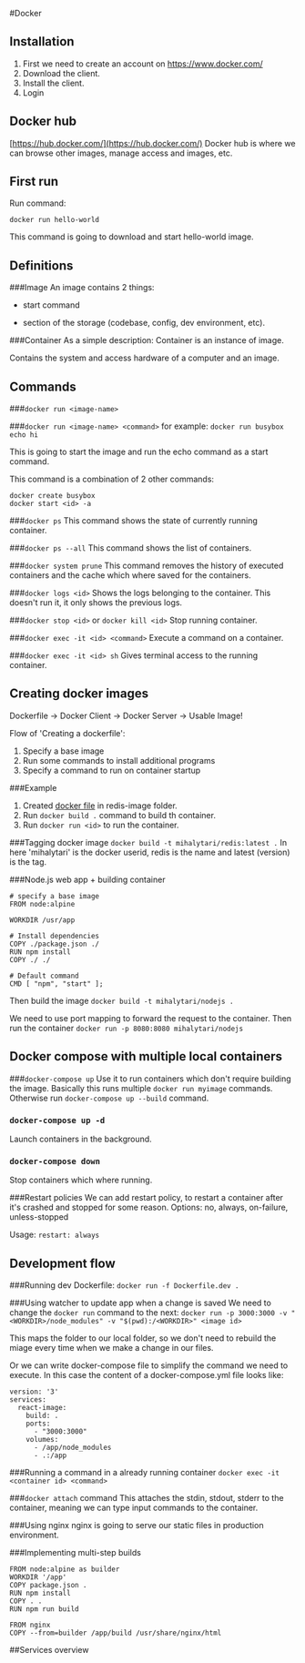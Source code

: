 #Docker 

Installation
------------
1. First we need to create an account on https://www.docker.com/
2. Download the client.
3. Install the client.
4. Login



Docker hub
----------
[https://hub.docker.com/](https://hub.docker.com/)
Docker hub is where we can browse other images, manage access and images, etc.



First run
---------
Run command: 
```
docker run hello-world
```

This command is going to download and start hello-world image.



Definitions
-----------
###Image
An image contains 2 things:

* start command

* section of the storage (codebase, config, dev environment, etc).

###Container
As a simple description: Container is an instance of image.

Contains the system and access hardware of a computer and an image.



Commands
--------
###`docker run <image-name>`

###`docker run <image-name> <command>`
for example: `docker run busybox echo hi`

This is going to start the image and run the echo command as a start command.

This command is a combination of 2 other commands:
```
docker create busybox
docker start <id> -a
```

###`docker ps`
This command shows the state of currently running container.

###`docker ps --all`
This command shows the list of containers.

###`docker system prune`
This command removes the history of executed containers and the cache which where saved for the containers.

###`docker logs <id>`
Shows the logs belonging to the container. This doesn't run it, it only shows the previous logs.

###`docker stop <id>` or `docker kill <id>`
Stop running container.

###`docker exec -it <id> <command>`
Execute a command on a container.

###`docker exec -it <id> sh`
Gives terminal access to the running container.



Creating docker images
----------------------

Dockerfile -> Docker Client -> Docker Server -> Usable Image!

Flow of 'Creating a dockerfile':
1. Specify a base image
2. Run some commands to install additional programs
3. Specify a command to run on container startup

###Example
1. Created [docker file](/redis-image/Dockerfile) in redis-image folder.
2. Run `docker build .` command to build th container.
3. Run `docker run <id>` to run the container.

###Tagging docker image
`docker build -t mihalytari/redis:latest .`
In here 'mihalytari' is the docker userid, redis is the name and latest (version) is the tag.

###Node.js web app + building container
```
# specify a base image
FROM node:alpine

WORKDIR /usr/app

# Install dependencies
COPY ./package.json ./
RUN npm install
COPY ./ ./

# Default command
CMD [ "npm", "start" ];
```

Then build the image `docker build -t mihalytari/nodejs .`

We need to use port mapping to forward the request to the container.
Then run the container `docker run -p 8080:8080 mihalytari/nodejs`



Docker compose with multiple local containers
---------------------------------------------
###`docker-compose up`
Use it to run containers which don't require building the image. Basically this runs multiple `docker run myimage` commands.
Otherwise run `docker-compose up --build` command.

### `docker-compose up -d`
Launch containers in the background.

### `docker-compose down`
Stop containers which where running.

###Restart policies
We can add restart policy, to restart a container after it's crashed and stopped for some reason.
Options: no, always, on-failure, unless-stopped

Usage: `restart: always`



Development flow
----------------

###Running dev Dockerfile:
`docker run -f Dockerfile.dev .`

###Using watcher to update app when a change is saved
We need to change the `docker run` command to the next:
`docker run -p 3000:3000 -v "<WORKDIR>/node_modules" -v "$(pwd):/<WORKDIR>" <image id>`

This maps the folder to our local folder, so we don't need to rebuild the miage every time when we make a change in our files.

Or we can write docker-compose file to simplify the command we need to execute. In this case the content of a docker-compose.yml file looks like:
```
version: '3'
services: 
  react-image:
    build: .
    ports:
      - "3000:3000"
    volumes:
      - /app/node_modules
      - .:/app
```

###Running a command in a already running container
`docker exec -it <container id> <command>`

###`docker attach` command
This attaches the stdin, stdout, stderr to the container, meaning we can type input commands to the container.

###Using nginx
nginx is going to serve our static files in production environment.

###Implementing multi-step builds
```
FROM node:alpine as builder
WORKDIR '/app'
COPY package.json .
RUN npm install
COPY . .
RUN npm run build

FROM nginx
COPY --from=builder /app/build /usr/share/nginx/html
```

##Services overview